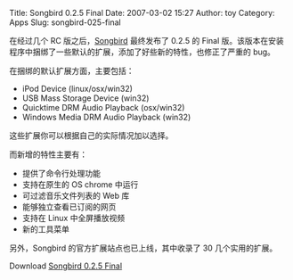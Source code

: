 Title: Songbird 0.2.5 Final
Date: 2007-03-02 15:27
Author: toy
Category: Apps
Slug: songbird-025-final

在经过几个 RC
版之后，[Songbird](http://linuxtoy.org/archives/songbird.html)
最终发布了 0.2.5 的 Final
版。该版本在安装程序中捆绑了一些默认的扩展，添加了好些新的特性，也修正了严重的
bug。

在捆绑的默认扩展方面，主要包括：

-   iPod Device (linux/osx/win32)
-   USB Mass Storage Device (win32)
-   Quicktime DRM Audio Playback (osx/win32)
-   Windows Media DRM Audio Playback (win32)

这些扩展你可以根据自己的实际情况加以选择。

而新增的特性主要有：

-   提供了命令行处理功能
-   支持在原生的 OS chrome 中运行
-   可过滤音乐文件列表的 Web 库
-   能够独立查看已订阅的网页
-   支持在 Linux 中全屏播放视频
-   新的工具菜单

另外，Songbird 的官方扩展站点也已上线，其中收录了 30 几个实用的扩展。

Download [Songbird 0.2.5 Final](http://songbirdnest.com/download)
